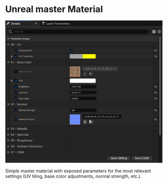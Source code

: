 # Unreal master Material

<img src="MasterMaterial.png" width = "500">

Simple master material with exposed parameters for the most relevant settings (UV tiling, base color adjustments, normal strength, etc.).
